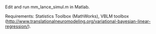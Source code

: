 
Edit and run mm_lance_simul.m in Matlab.

Requirements: Statistics Toolbox (MathWorks), VBLM toolbox (http://www.translationalneuromodeling.org/variational-bayesian-linear-regression/).